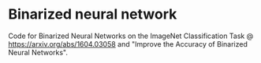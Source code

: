 # Binarized neural network

Code for Binarized Neural Networks on the ImageNet Classification Task @ https://arxiv.org/abs/1604.03058 and "Improve the Accuracy of Binarized Neural Networks".

